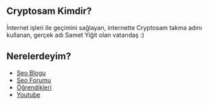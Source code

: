## Cryptosam Kimdir?
İnternet işleri ile geçimini sağlayan, internette Cryptosam takma adını kullanan, gerçek adı Samet Yiğit olan vatandaş :)

## Nerelerdeyim?
- [Seo Blogu](https://www.cryptosam.com/)
- [Seo Forumu](https://seocry.com/)
- [Öğrendikleri](https://procry.com/)
- [Youtube](https://www.youtube.com/c/Cryptosam)

<!--
**cryptosam/cryptosam** is a ✨ _special_ ✨ repository because its `README.md` (this file) appears on your GitHub profile.

Here are some ideas to get you started:

- 🔭 I’m currently working on ...
- 🌱 I’m currently learning ...
- 👯 I’m looking to collaborate on ...
- 🤔 I’m looking for help with ...
- 💬 Ask me about ...
- 📫 How to reach me: ...
- 😄 Pronouns: ...
- ⚡ Fun fact: ...
-->

